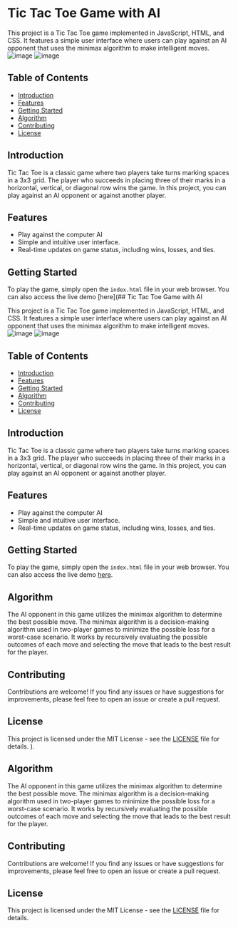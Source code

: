 # Tic Tac Toe Game with AI

This project is a Tic Tac Toe game implemented in JavaScript, HTML, and CSS. It features a simple user interface where users can play against an AI opponent that uses the minimax algorithm to make intelligent moves.
![image](https://github.com/Mohab0P/Tic-Tac-Toe/assets/109863726/4bb843ca-76ca-4964-bebe-2e1683fef44c)
![image](https://github.com/Mohab0P/Tic-Tac-Toe/assets/109863726/6e474a9f-38a2-4f6e-abda-2d46959d7260)

## Table of Contents
- [Introduction](#introduction)
- [Features](#features)
- [Getting Started](#getting-started)
- [Algorithm](#algorithm)
- [Contributing](#contributing)
- [License](#license)

## Introduction
Tic Tac Toe is a classic game where two players take turns marking spaces in a 3x3 grid. The player who succeeds in placing three of their marks in a horizontal, vertical, or diagonal row wins the game. In this project, you can play against an AI opponent or against another player.

## Features
- Play against the computer AI 
- Simple and intuitive user interface.
- Real-time updates on game status, including wins, losses, and ties.

## Getting Started
To play the game, simply open the `index.html` file in your web browser. You can also access the live demo [here](## Tic Tac Toe Game with AI

This project is a Tic Tac Toe game implemented in JavaScript, HTML, and CSS. It features a simple user interface where users can play against an AI opponent that uses the minimax algorithm to make intelligent moves.
![image](https://github.com/Mohab0P/Tic-Tac-Toe/assets/109863726/4bb843ca-76ca-4964-bebe-2e1683fef44c)
![image](https://github.com/Mohab0P/Tic-Tac-Toe/assets/109863726/6e474a9f-38a2-4f6e-abda-2d46959d7260)

## Table of Contents
- [Introduction](#introduction)
- [Features](#features)
- [Getting Started](#getting-started)
- [Algorithm](#algorithm)
- [Contributing](#contributing)
- [License](#license)

## Introduction
Tic Tac Toe is a classic game where two players take turns marking spaces in a 3x3 grid. The player who succeeds in placing three of their marks in a horizontal, vertical, or diagonal row wins the game. In this project, you can play against an AI opponent or against another player.

## Features
- Play against the computer AI 
- Simple and intuitive user interface.
- Real-time updates on game status, including wins, losses, and ties.

## Getting Started
To play the game, simply open the `index.html` file in your web browser. You can also access the live demo [here](#https://mohab0p.github.io/Tic-Tac-Toe/).

## Algorithm
The AI opponent in this game utilizes the minimax algorithm to determine the best possible move. The minimax algorithm is a decision-making algorithm used in two-player games to minimize the possible loss for a worst-case scenario. It works by recursively evaluating the possible outcomes of each move and selecting the move that leads to the best result for the player.

## Contributing
Contributions are welcome! If you find any issues or have suggestions for improvements, please feel free to open an issue or create a pull request.

## License
This project is licensed under the MIT License - see the [LICENSE](LICENSE) file for details.
).

## Algorithm
The AI opponent in this game utilizes the minimax algorithm to determine the best possible move. The minimax algorithm is a decision-making algorithm used in two-player games to minimize the possible loss for a worst-case scenario. It works by recursively evaluating the possible outcomes of each move and selecting the move that leads to the best result for the player.

## Contributing
Contributions are welcome! If you find any issues or have suggestions for improvements, please feel free to open an issue or create a pull request.

## License
This project is licensed under the MIT License - see the [LICENSE](LICENSE) file for details.
